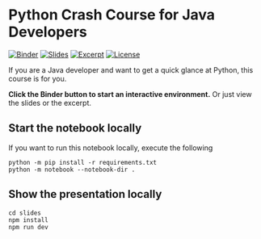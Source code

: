 # Python Crash Course for Java Developers

[![Binder](https://mybinder.org/badge_logo.svg)](https://mybinder.org/v2/gh/blu3r4y/python-for-java-developers/main?filepath=presentation.ipynb)
[![Slides](https://img.shields.io/website?label=slides&logo=github&up_message=online&url=https%3A%2F%2Fblu3r4y.github.io%2Fpython-for-java-developers)](https://blu3r4y.github.io/python-for-java-developers)
[![Excerpt](https://img.shields.io/website?label=excerpt&logo=github&up_message=online&url=https%3A%2F%2Fblu3r4y.github.io%2Fpython-for-java-developers%2Fexcerpt.html)](https://blu3r4y.github.io/python-for-java-developers/excerpt.html)
[![License](https://img.shields.io/badge/License-CC%20BY--NC--SA%204.0-yellow)](http://creativecommons.org/licenses/by-nc-sa/4.0/)

If you are a Java developer and want to get a quick glance at Python, this course is for you.

**Click the Binder button to start an interactive environment.** Or just view the slides or the excerpt.

## Start the notebook locally

If you want to run this notebook locally, execute the following

    python -m pip install -r requirements.txt
    python -m notebook --notebook-dir .

## Show the presentation locally

    cd slides
    npm install
    npm run dev
